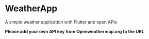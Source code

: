 # WeatherApp
A simple weather application with Flutter and open APIs

<strong>Please add your own API key from Openweathermap.org to the URL</strong>
